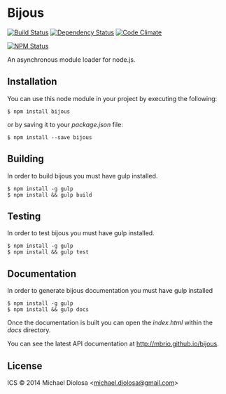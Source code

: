# Bijous


[![Build Status](https://travis-ci.org/mbrio/bijous.svg?branch=master)](https://travis-ci.org/mbrio/bijous) [![Dependency Status](https://gemnasium.com/mbrio/bijous.svg)](https://gemnasium.com/mbrio/bijous) [![Code Climate](https://codeclimate.com/github/mbrio/bijous/coverage.png)](https://codeclimate.com/github/mbrio/bijous)

[![NPM Status](https://nodei.co/npm/bijous.png?downloads=true)](https://npmjs.org/package/bijous)

An asynchronous module loader for node.js.

## Installation

You can use this node module in your project by executing the following:

```Shell
$ npm install bijous
```

or by saving it to your *package.json* file:

```Shell
$ npm install --save bijous
```

## Building

In order to build bijous you must have gulp installed.

```Shell
$ npm install -g gulp
$ npm install && gulp build
```

## Testing

In order to test bijous you must have gulp installed.

```Shell
$ npm install -g gulp
$ npm install && gulp test
```

## Documentation

In order to generate bijous documentation you must have gulp installed

```Shell
$ npm install -g gulp
$ npm install && gulp docs
```

Once the documentation is built you can open the *index.html* within the *docs*
directory.

You can see the latest API documentation at http://mbrio.github.io/bijous.

## License

ICS &copy; 2014 Michael Diolosa &lt;<michael.diolosa@gmail.com>&gt;
